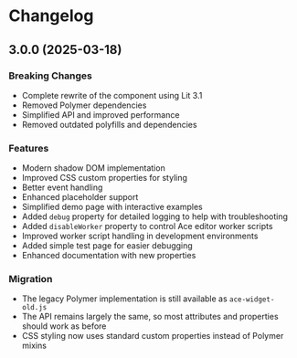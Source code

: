 # Changelog

## 3.0.0 (2025-03-18)

### Breaking Changes
- Complete rewrite of the component using Lit 3.1
- Removed Polymer dependencies
- Simplified API and improved performance
- Removed outdated polyfills and dependencies

### Features
- Modern shadow DOM implementation
- Improved CSS custom properties for styling
- Better event handling
- Enhanced placeholder support
- Simplified demo page with interactive examples
- Added `debug` property for detailed logging to help with troubleshooting
- Added `disableWorker` property to control Ace editor worker scripts
- Improved worker script handling in development environments
- Added simple test page for easier debugging
- Enhanced documentation with new properties

### Migration
- The legacy Polymer implementation is still available as `ace-widget-old.js`
- The API remains largely the same, so most attributes and properties should work as before
- CSS styling now uses standard custom properties instead of Polymer mixins
